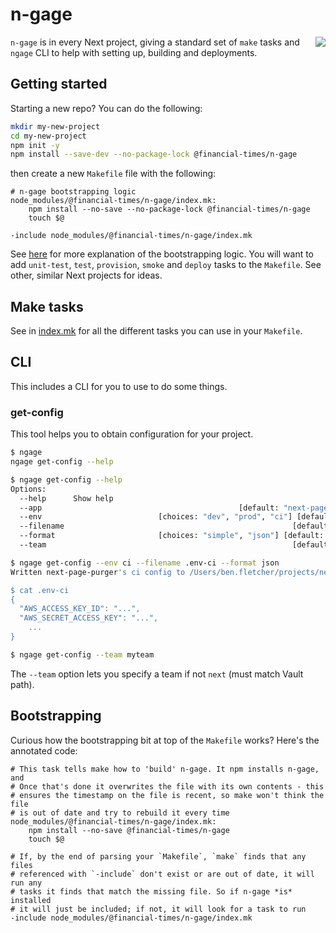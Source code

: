 # n-gage

<img src="https://user-images.githubusercontent.com/3425322/28121799-20b036d0-6714-11e7-9516-4db7cf5df6d0.png" align="right" />

`n-gage` is in every Next project, giving a standard set of `make` tasks and `ngage` CLI to help with setting up, building and deployments.

## Getting started

Starting a new repo?  You can do the following:

```sh
mkdir my-new-project
cd my-new-project
npm init -y
npm install --save-dev --no-package-lock @financial-times/n-gage
```

then create a new `Makefile` file with the following:

```make
# n-gage bootstrapping logic
node_modules/@financial-times/n-gage/index.mk:
	npm install --no-save --no-package-lock @financial-times/n-gage
	touch $@

-include node_modules/@financial-times/n-gage/index.mk
```

See [here](#bootstrapping) for more explanation of the bootstrapping logic.  You will want to add `unit-test`, `test`, `provision`, `smoke` and `deploy` tasks to the `Makefile`. See other, similar Next projects for ideas.

## Make tasks

See in [index.mk](index.mk) for all the different tasks you can use in your `Makefile`.

## CLI

This includes a CLI for you to use to do some things.

### get-config

This tool helps you to obtain configuration for your project.

```sh
$ ngage
ngage get-config --help

$ ngage get-config --help
Options:
  --help      Show help                                                [boolean]
  --app                                            [default: "next-page-purger"]
  --env                          [choices: "dev", "prod", "ci"] [default: "dev"]
  --filename                                                   [default: ".env"]
  --format                       [choices: "simple", "json"] [default: "simple"]
  --team                                                       [default: "next"]

$ ngage get-config --env ci --filename .env-ci --format json
Written next-page-purger's ci config to /Users/ben.fletcher/projects/next-page-purger/.env-ci

$ cat .env-ci
{
  "AWS_ACCESS_KEY_ID": "...",
  "AWS_SECRET_ACCESS_KEY": "...",
	...
}
```

```sh
$ ngage get-config --team myteam
```

The `--team` option lets you specify a team if not `next` (must match Vault path).

## Bootstrapping

Curious how the bootstrapping bit at top of the `Makefile` works?  Here's the annotated code:

```make
# This task tells make how to 'build' n-gage. It npm installs n-gage, and
# Once that's done it overwrites the file with its own contents - this
# ensures the timestamp on the file is recent, so make won't think the file
# is out of date and try to rebuild it every time
node_modules/@financial-times/n-gage/index.mk:
	npm install --no-save @financial-times/n-gage
	touch $@

# If, by the end of parsing your `Makefile`, `make` finds that any files
# referenced with `-include` don't exist or are out of date, it will run any
# tasks it finds that match the missing file. So if n-gage *is* installed
# it will just be included; if not, it will look for a task to run
-include node_modules/@financial-times/n-gage/index.mk
```
